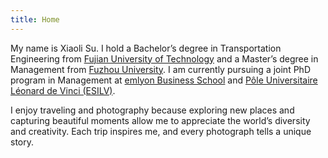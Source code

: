 ```yaml
---
title: Home
---
```


  <div style="flex: 1;">
    <p>My name is Xiaoli Su. I hold a Bachelor’s degree in Transportation Engineering from <a href="https://www.fjut.edu.cn/">Fujian University of Technology</a> and a Master’s degree in Management from <a href="https://www.fzu.edu.cn/">Fuzhou University</a>. I am currently pursuing a joint PhD program in Management at <a href="https://em-lyon.com/en">emlyon Business School</a> and <a href="https://www.esilv.fr/en/">Pôle Universitaire Léonard de Vinci (ESILV)</a>.</p>
  </div>
</div>

<p>I enjoy traveling and photography because exploring new places and capturing beautiful moments allow me to appreciate the world’s diversity and creativity. Each trip inspires me, and every photograph tells a unique story.</p>